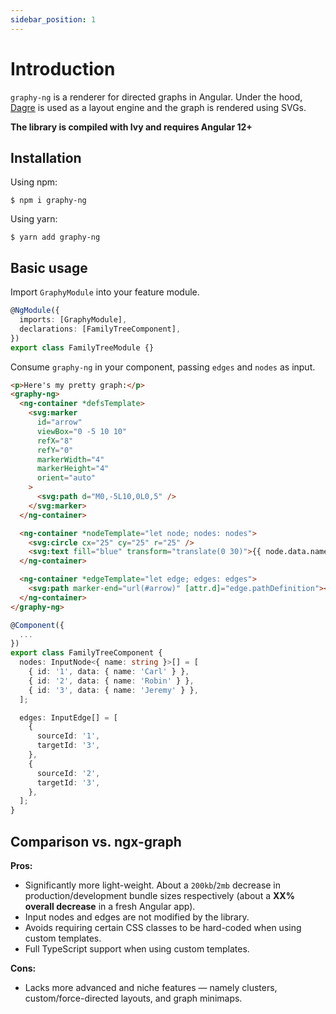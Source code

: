 ```yaml
---
sidebar_position: 1
---
```


# Introduction

`graphy-ng` is a renderer for directed graphs in Angular. Under the hood, [Dagre](https://github.com/dagrejs/dagre) is used as a layout engine and the graph is rendered using SVGs.

**The library is compiled with Ivy and requires Angular 12+**

## Installation

Using npm:

```
$ npm i graphy-ng
```

Using yarn:

```
$ yarn add graphy-ng
```

## Basic usage

Import `GraphyModule` into your feature module.

```ts title="family-tree.module.ts"
@NgModule({
  imports: [GraphyModule],
  declarations: [FamilyTreeComponent],
})
export class FamilyTreeModule {}
```

Consume `graphy-ng` in your component, passing `edges` and `nodes` as input.

```html title="family-tree.component.html"
<p>Here's my pretty graph:</p>
<graphy-ng>
  <ng-container *defsTemplate>
    <svg:marker
      id="arrow"
      viewBox="0 -5 10 10"
      refX="8"
      refY="0"
      markerWidth="4"
      markerHeight="4"
      orient="auto"
    >
      <svg:path d="M0,-5L10,0L0,5" />
    </svg:marker>
  </ng-container>

  <ng-container *nodeTemplate="let node; nodes: nodes">
    <svg:circle cx="25" cy="25" r="25" />
    <svg:text fill="blue" transform="translate(0 30)">{{ node.data.name }}</svg:text>
  </ng-container>

  <ng-container *edgeTemplate="let edge; edges: edges">
    <svg:path marker-end="url(#arrow)" [attr.d]="edge.pathDefinition"></svg:path>
  </ng-container>
</graphy-ng>
```

```ts title="family-tree.component.ts"
@Component({
  ...
})
export class FamilyTreeComponent {
  nodes: InputNode<{ name: string }>[] = [
    { id: '1', data: { name: 'Carl' } },
    { id: '2', data: { name: 'Robin' } },
    { id: '3', data: { name: 'Jeremy' } },
  ];

  edges: InputEdge[] = [
    {
      sourceId: '1',
      targetId: '3',
    },
    {
      sourceId: '2',
      targetId: '3',
    },
  ];
}
```

## Comparison vs. ngx-graph

**Pros:**

[//]: # 'TODO: Get exact % decrease.'

- Significantly more light-weight. About a `200kb`/`2mb` decrease in production/development bundle sizes respectively (about a **XX% overall decrease** in a fresh Angular app).
- Input nodes and edges are not modified by the library.
- Avoids requiring certain CSS classes to be hard-coded when using custom templates.
- Full TypeScript support when using custom templates.

**Cons:**

- Lacks more advanced and niche features — namely clusters, custom/force-directed layouts, and graph minimaps.
